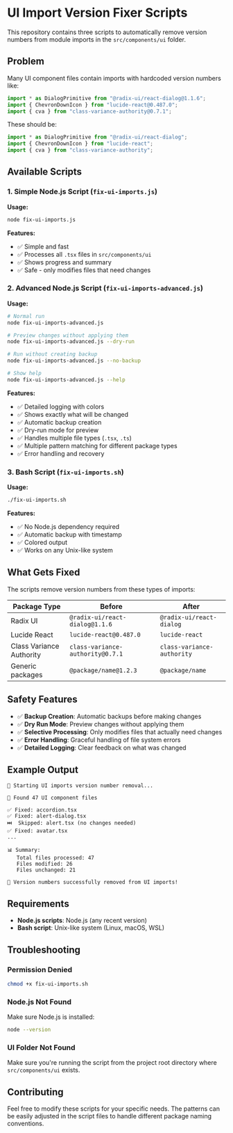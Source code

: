 # UI Import Version Fixer Scripts

This repository contains three scripts to automatically remove version numbers from module imports in the `src/components/ui` folder.

## Problem

Many UI component files contain imports with hardcoded version numbers like:
```typescript
import * as DialogPrimitive from "@radix-ui/react-dialog@1.1.6";
import { ChevronDownIcon } from "lucide-react@0.487.0";
import { cva } from "class-variance-authority@0.7.1";
```

These should be:
```typescript
import * as DialogPrimitive from "@radix-ui/react-dialog";
import { ChevronDownIcon } from "lucide-react";
import { cva } from "class-variance-authority";
```

## Available Scripts

### 1. Simple Node.js Script (`fix-ui-imports.js`)

**Usage:**
```bash
node fix-ui-imports.js
```

**Features:**
- ✅ Simple and fast
- ✅ Processes all `.tsx` files in `src/components/ui`
- ✅ Shows progress and summary
- ✅ Safe - only modifies files that need changes

### 2. Advanced Node.js Script (`fix-ui-imports-advanced.js`)

**Usage:**
```bash
# Normal run
node fix-ui-imports-advanced.js

# Preview changes without applying them
node fix-ui-imports-advanced.js --dry-run

# Run without creating backup
node fix-ui-imports-advanced.js --no-backup

# Show help
node fix-ui-imports-advanced.js --help
```

**Features:**
- ✅ Detailed logging with colors
- ✅ Shows exactly what will be changed
- ✅ Automatic backup creation
- ✅ Dry-run mode for preview
- ✅ Handles multiple file types (`.tsx`, `.ts`)
- ✅ Multiple pattern matching for different package types
- ✅ Error handling and recovery

### 3. Bash Script (`fix-ui-imports.sh`)

**Usage:**
```bash
./fix-ui-imports.sh
```

**Features:**
- ✅ No Node.js dependency required
- ✅ Automatic backup with timestamp
- ✅ Colored output
- ✅ Works on any Unix-like system

## What Gets Fixed

The scripts remove version numbers from these types of imports:

| Package Type | Before | After |
|--------------|--------|-------|
| Radix UI | `@radix-ui/react-dialog@1.1.6` | `@radix-ui/react-dialog` |
| Lucide React | `lucide-react@0.487.0` | `lucide-react` |
| Class Variance Authority | `class-variance-authority@0.7.1` | `class-variance-authority` |
| Generic packages | `@package/name@1.2.3` | `@package/name` |

## Safety Features

- ✅ **Backup Creation**: Automatic backups before making changes
- ✅ **Dry Run Mode**: Preview changes without applying them
- ✅ **Selective Processing**: Only modifies files that actually need changes
- ✅ **Error Handling**: Graceful handling of file system errors
- ✅ **Detailed Logging**: Clear feedback on what was changed

## Example Output

```
🔧 Starting UI imports version number removal...

📁 Found 47 UI component files

✅ Fixed: accordion.tsx
✅ Fixed: alert-dialog.tsx
⏭️  Skipped: alert.tsx (no changes needed)
✅ Fixed: avatar.tsx
...

📊 Summary:
   Total files processed: 47
   Files modified: 26
   Files unchanged: 21

🎉 Version numbers successfully removed from UI imports!
```

## Requirements

- **Node.js scripts**: Node.js (any recent version)
- **Bash script**: Unix-like system (Linux, macOS, WSL)

## Troubleshooting

### Permission Denied
```bash
chmod +x fix-ui-imports.sh
```

### Node.js Not Found
Make sure Node.js is installed:
```bash
node --version
```

### UI Folder Not Found
Make sure you're running the script from the project root directory where `src/components/ui` exists.

## Contributing

Feel free to modify these scripts for your specific needs. The patterns can be easily adjusted in the script files to handle different package naming conventions.
